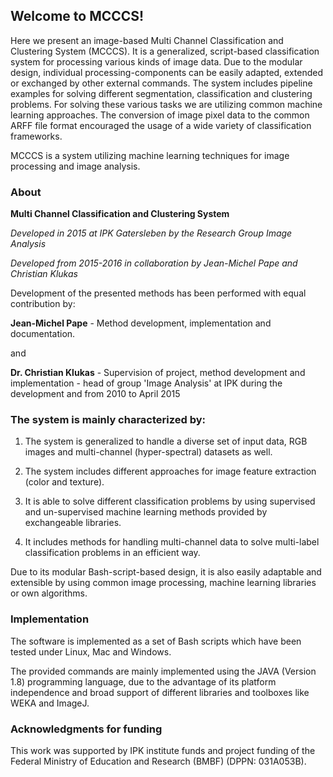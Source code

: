 ## Welcome to MCCCS!
Here we present an image-based Multi Channel Classification and Clustering System (MCCCS). It is a generalized, script-based classification system for processing various kinds of image data. Due to the modular design, individual processing-components can be easily adapted, extended or exchanged by other external commands. The system includes pipeline examples for solving different segmentation, classification and clustering problems. For solving these various tasks we are utilizing common machine learning approaches. The conversion of image pixel data to the common ARFF file format encouraged the usage of a wide variety of classification frameworks.

MCCCS is a system utilizing machine learning techniques for image processing and image analysis.

### About

**Multi Channel Classification and Clustering System**

*Developed in 2015 at IPK Gatersleben by the Research Group Image Analysis*

*Developed from 2015-2016 in collaboration by Jean-Michel Pape and Christian Klukas*

Development of the presented methods has been performed with equal contribution by:
	
**Jean-Michel Pape** -  Method development, implementation and documentation.

and

**Dr. Christian Klukas** - Supervision of project, method development and implementation - head of group 'Image Analysis' at IPK during the development and from 2010 to April 2015

### The system is mainly characterized by:

1. The system is generalized to handle a diverse set of input data, RGB images and multi-channel (hyper-spectral) datasets as well.

2. The system includes different approaches for image feature extraction (color and texture).

3. It is able to solve different classification problems by using supervised and un-supervised machine learning methods provided by exchangeable libraries.

4. It includes methods for handling multi-channel data to solve multi-label classification problems in an efficient way.

Due to its modular Bash-script-based design, it is also easily adaptable and extensible by using common image processing, machine learning libraries or own algorithms.

### Implementation

The software is implemented as a set of Bash scripts which have been tested under Linux, Mac and Windows. 

The provided commands are mainly implemented using the JAVA (Version 1.8) programming language, due to the advantage of its platform independence and broad support of different libraries and toolboxes like WEKA and ImageJ.

### Acknowledgments for funding

This work was supported by IPK institute funds and project funding of the Federal Ministry of Education and Research (BMBF) (DPPN: 031A053B).
